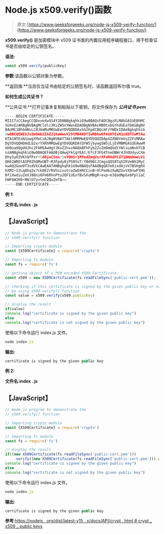 # Node.js x509.verify()函数

> 原文:[https://www.geeksforgeeks.org/node-js-x509-verify-function/](https://www.geeksforgeeks.org/node-js-x509-verify-function/)

**x509.verify()** 是加密模块中 x509 证书类的内置应用程序编程接口，用于检查证书是否由给定的公钥签名。

**语法:**

```js
const x509.verify(publicKey)
```

**参数**:该函数以公钥对象为参数。

**返回值:**当且仅当证书由给定的公钥签名时，该函数返回布尔值 true。

**如何生成公共证书？**

**公共证书:**打开记事本复制粘贴以下密钥，将文件保存为 ***公共证书 pem***

```js
-----BEGIN CERTIFICATE-----
MIICfzCCAegCCQDxxeXw914Y2DANBgkqhkiG9w0BAQsFADCBgzELMAkGA1UEBhMC
SU4xEzARBgNVBAgMCldlc3RiZW5nYWwxEDAOBgNVBAcMB0tvbGthdGExFDASBgNV
BAoMC1BhbmNvLCBJbmMuMRUwEwYDVQQDDAxSb2hpdCBQcmFzYWQxIDAeBgkqhkiG
9w0BCQEWEXJvZm9mb2ZAZ21haWwuY29tMB4XDTIwMDkwOTA1NTExN1oXDTIwMTAw
OTA1NTExN1owgYMxCzAJBgNVBAYTAklOMRMwEQYDVQQIDApXZXN0YmVuZ2FsMRAw
DgYDVQQHDAdLb2xrYXRhMRQwEgYDVQQKDAtQYW5jbywgSW5jLjEVMBMGA1UEAwwM
Um9oaXQgUHJhc2FkMSAwHgYJKoZIhvcNAQkBFhFyb2ZvZm9mQGdtYWlsLmNvbTCB
nzANBgkqhkiG9w0BAQEFAAOBjQAwgYkCgYEAt/EfcF3FG4TneOBWr4JhOUdyuCXm
Dhy5yO3VKtQfPxr+5d0joCSnn/5vYDNSr1MfedZmqVxrXFoMAdPCd71BNmDmeLVi
QK61WREtASP0ZhQMoUBT+R3Fpdy0jPS0YoT/fBd96CJCmgsQOS8Tq5IKVeB61MyC
kwAQ2Goe0T3sdVkCAwEAATANBgkqhkiG9w0BAQsFAAOBgQATe6ixdAjoV7BSHgRX
bXM2+IZLq8kq3s7ck0EZrRVhsivutcaZwDXRCCinB+OlPedbzXwNZGvVX0nwPYHG
BfiXwdiuZeVJ88ni6Fm6RhoPtu2QF1UExfBvSXuMBgR+evp+e3QadNpGx6Ppl1aC
hWF6W2H9+MAlU7yvtmCQQuZmfQ==
-----END CERTIFICATE-----
```

**例 1:**

**文件名:index . js**

## 【JavaScript】

```js
// Node.js program to demonstrate the 
// x509.verify() function

// Importing crypto module
const {X509Certificate} = require('crypto')

// Importing fs module
const fs = require('fs')

// getting object of a PEM encoded X509 Certificate.
const x509 = new X509Certificate(fs.readFileSync('public-cert.pem'));

// checking if this certificate is signed by the given public key or not
// by using x509.verify() function
const value = x509.verify(x509.publicKey)

// display the result
if(value)
console.log("certificate is signed by the given public key")
else
console.log("certificate is not signed by the given public key")
```

使用以下命令运行 index.js 文件。

```js
node index.js
```

**输出:**

```js
certificate is signed by the given public key
```

**例 2:**

**文件名:index . js**

## 【JavaScript】

```js
// Node.js program to demonstrate the 
// x509.verify() function

// Importing crypto module
const {X509Certificate} = require('crypto')

// Importing fs module
const fs = require('fs')

// display the result
if((new X509Certificate(fs.readFileSync('public-cert.pem')))
    .verify((new X509Certificate(fs.readFileSync('public-cert.pem'))).publicKey))
console.log("certificate is signed by the given public key")
else
console.log("certificate is not signed by the given public key")
```

使用以下命令运行 index.js 文件。

```js
node index.js
```

**输出:**

```js
certificate is signed by the given public key
```

**参考**:[https://nodejs . org/dist/latest-v15 . x/docs/API/crypt . html # crypt _ x509 _ public keys](https://nodejs.org/dist/latest-v15.x/docs/api/crypto.html#crypto_x509_publickey)